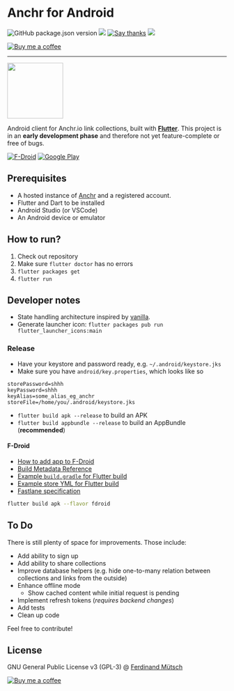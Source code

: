 # Anchr for Android

![GitHub package.json version](https://img.shields.io/f-droid/v/io.muetsch.anchrandroid.svg?style=flat-square)
[![](http://img.shields.io/liberapay/receives/muety.svg?logo=liberapay&style=flat-square)](https://liberapay.com/muety/)
[![Say thanks](https://img.shields.io/badge/SayThanks.io-%E2%98%BC-1EAEDB.svg?style=flat-square)](https://saythanks.io/to/n1try)
![](https://img.shields.io/github/license/muety/anchr-android?style=flat-square)

[![Buy me a coffee](https://www.buymeacoffee.com/assets/img/custom_images/orange_img.png)](https://buymeacoff.ee/n1try)

---
<img src="https://anchr.io/images/logo.png" height="128px">

Android client for Anchr.io link collections, built with **[Flutter](https://flutter.dev)**. This project is in an **early development phase** and therefore not yet feature-complete or free of bugs.

[![F-Droid](https://anchr.io/i/QHjVF.png)](https://f-droid.org/en/packages/io.muetsch.anchrandroid)
[![Google Play](https://anchr.io/i/sdr1N.png)](https://play.google.com/store/apps/details?id=io.muetsch.anchrandroid&utm_source=github)

## Prerequisites
* A hosted instance of [Anchr](https://github.com/n1try/anchr) and a registered account.
* Flutter and Dart to be installed
* Android Studio (or VSCode)
* An Android device or emulator

## How to run?
1. Check out repository
2. Make sure `flutter doctor` has no errors
3. `flutter packages get`
4. `flutter run`

## Developer notes
* State handling architecture inspired by [vanilla](https://github.com/brianegan/flutter_architecture_samples/tree/master/example/vanilla).
* Generate launcher icon: `flutter packages pub run flutter_launcher_icons:main`

### Release
* Have your keystore and password ready, e.g. `~/.android/keystore.jks`
* Make sure you have `android/key.properties`, which looks like so
```
storePassword=shhh
keyPassword=shhh
keyAlias=some_alias_eg_anchr
storeFile=/home/you/.android/keystore.jks
```
* `flutter build apk --release` to build an APK
* `flutter build appbundle --release` to build an AppBundle (**recommended**)

#### F-Droid
* [How to add app to F-Droid](https://gitlab.com/fdroid/fdroiddata/blob/master/CONTRIBUTING.md)
* [Build Metadata Reference](https://f-droid.org/docs/Build_Metadata_Reference/)
* [Example `build.gradle` for Flutter build](https://gitlab.com/nikhiljha/lobsters-app/-/blob/4326b69792c8575e5cbea7c0f2f7ff1b2c38d83d/android/app/build.gradle)
* [Example store YML for Flutter build](https://gitlab.com/fdroid/fdroiddata/-/blob/master/metadata/com.nikhiljha.lobstersapp.yml)
* [Fastlane specification](https://gitlab.com/snippets/1895688)

```bash
flutter build apk --flavor fdroid
```

## To Do
There is still plenty of space for improvements. Those include:

* Add ability to sign up
* Add ability to share collections
* Improve database helpers (e.g. hide one-to-many relation between collections and links from the outside)
* Enhance offline mode
  * Show cached content while initial request is pending
* Implement refresh tokens (_requires backend changes_)
* Add tests
* Clean up code

Feel free to contribute!

## License
GNU General Public License v3 (GPL-3) @ [Ferdinand Mütsch](https://muetsch.io)

[![Buy me a coffee](https://www.buymeacoffee.com/assets/img/custom_images/orange_img.png)](https://buymeacoff.ee/n1try)
